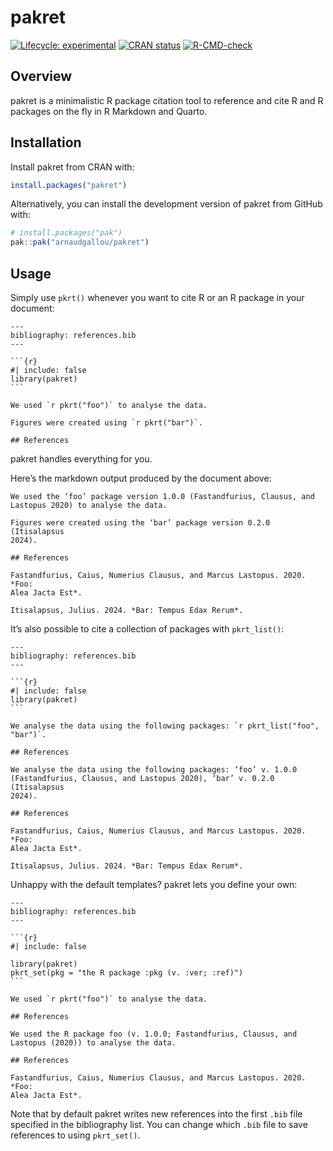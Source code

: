 
<!-- README.md is generated from README.Rmd. Please edit that file -->

# pakret

<!-- badges: start -->

[![Lifecycle:
experimental](https://img.shields.io/badge/lifecycle-experimental-orange.svg)](https://lifecycle.r-lib.org/articles/stages.html#experimental)
[![CRAN
status](https://www.r-pkg.org/badges/version/pakret)](https://CRAN.R-project.org/package=pakret)
[![R-CMD-check](https://github.com/arnaudgallou/pakret/actions/workflows/R-CMD-check.yaml/badge.svg)](https://github.com/arnaudgallou/pakret/actions/workflows/R-CMD-check.yaml)
<!-- badges: end -->

## Overview

pakret is a minimalistic R package citation tool to reference and cite R
and R packages on the fly in R Markdown and Quarto.

## Installation

Install pakret from CRAN with:

``` r
install.packages("pakret")
```

Alternatively, you can install the development version of pakret from
GitHub with:

``` r
# install.packages("pak")
pak::pak("arnaudgallou/pakret")
```

## Usage

Simply use `pkrt()` whenever you want to cite R or an R package in your
document:

    ---
    bibliography: references.bib
    ---

    ```{r}
    #| include: false
    library(pakret)
    ```

    We used `r pkrt("foo")` to analyse the data.

    Figures were created using `r pkrt("bar")`.

    ## References

pakret handles everything for you.

Here’s the markdown output produced by the document above:

    We used the ‘foo’ package version 1.0.0 (Fastandfurius, Clausus, and
    Lastopus 2020) to analyse the data.

    Figures were created using the ‘bar’ package version 0.2.0 (Itisalapsus
    2024).

    ## References

    Fastandfurius, Caius, Numerius Clausus, and Marcus Lastopus. 2020. *Foo:
    Alea Jacta Est*.

    Itisalapsus, Julius. 2024. *Bar: Tempus Edax Rerum*.

It’s also possible to cite a collection of packages with `pkrt_list()`:

    ---
    bibliography: references.bib
    ---

    ```{r}
    #| include: false
    library(pakret)
    ```

    We analyse the data using the following packages: `r pkrt_list("foo", "bar")`.

    ## References

<!-- separator -->

    We analyse the data using the following packages: ‘foo’ v. 1.0.0
    (Fastandfurius, Clausus, and Lastopus 2020), ‘bar’ v. 0.2.0 (Itisalapsus
    2024).

    ## References

    Fastandfurius, Caius, Numerius Clausus, and Marcus Lastopus. 2020. *Foo:
    Alea Jacta Est*.

    Itisalapsus, Julius. 2024. *Bar: Tempus Edax Rerum*.

Unhappy with the default templates? pakret lets you define your own:

    ---
    bibliography: references.bib
    ---

    ```{r}
    #| include: false

    library(pakret)
    pkrt_set(pkg = "the R package :pkg (v. :ver; :ref)")
    ```

    We used `r pkrt("foo")` to analyse the data.

    ## References

<!-- separator -->

    We used the R package foo (v. 1.0.0; Fastandfurius, Clausus, and
    Lastopus (2020)) to analyse the data.

    ## References

    Fastandfurius, Caius, Numerius Clausus, and Marcus Lastopus. 2020. *Foo:
    Alea Jacta Est*.

Note that by default pakret writes new references into the first `.bib`
file specified in the bibliography list. You can change which `.bib`
file to save references to using `pkrt_set()`.
